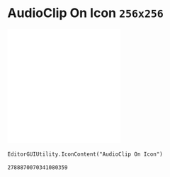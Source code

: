 # AudioClip On Icon `256x256`
<img src="/img/AudioClip%20On%20Icon.png" width=256 height=256>

``` CSharp
EditorGUIUtility.IconContent("AudioClip On Icon")
```
```
2788870070341080359
```
